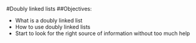 #Doubly linked lists
##Objectives:
* What is a doubly linked list
* How to use doubly linked lists
* Start to look for the right source of information without too much help
